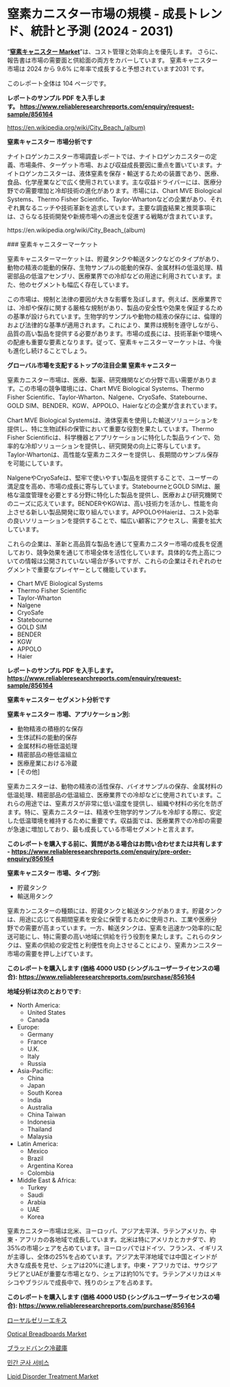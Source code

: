 <p><h1>窒素カニスター市場の規模 - 成長トレンド、統計と予測 (2024 - 2031)</h1></p><p>&ldquo;<strong><a href="https://www.reliableresearchreports.com/nitrogen-canister-r856164">窒素キャニスター Market</a></strong>&rdquo;は、コスト管理と効率向上を優先します。 さらに、報告書は市場の需要面と供給面の両方をカバーしています。 窒素キャニスター 市場は 2024 から 9.6% に年率で成長すると予想されています2031 です。</p>
<p>このレポート全体は 104 ページです。</p>
<p><strong>レポートのサンプル PDF を入手します。&nbsp;<a href="https://www.reliableresearchreports.com/enquiry/request-sample/856164">https://www.reliableresearchreports.com/enquiry/request-sample/856164</a></strong></p>
<p><a href="https://en.wikipedia.org/wiki/City_Beach_(album)">https://en.wikipedia.org/wiki/City_Beach_(album)</a></p>
<p><strong>窒素キャニスター 市場分析です</strong></p>
<p><p>ナイトロゲンカニスター市場調査レポートでは、ナイトロゲンカニスターの定義、市場条件、ターゲット市場、および収益成長要因に重点を置いています。ナイトロゲンカニスターは、液体窒素を保存・輸送するための装置であり、医療、食品、化学産業などで広く使用されています。主な収益ドライバーには、医療分野での需要増加と冷却技術の進化があります。市場には、Chart MVE Biological Systems、Thermo Fisher Scientific、Taylor-Whartonなどの企業があり、それぞれ異なるニッチや技術革新を追求しています。主要な調査結果と推奨事項には、さらなる技術開発や新規市場への進出を促進する戦略が含まれています。</p></p>
<p>https://en.wikipedia.org/wiki/City_Beach_(album)</p>
<p><p>### 窒素キャニスターマーケット</p><p>窒素キャニスターマーケットは、貯蔵タンクや輸送タンクなどのタイプがあり、動物の精液の能動的保存、生物サンプルの能動的保存、金属材料の低温処理、精密部品の低温アセンブリ、医療業界での冷却などの用途に利用されています。また、他のセグメントも幅広く存在しています。</p><p>この市場は、規制と法律の要因が大きな影響を及ぼします。例えば、医療業界では、冷却や保存に関する厳格な規制があり、製品の安全性や効果を保証するための基準が設けられています。生物学的サンプルや動物の精液の保存には、倫理的および法律的な基準が適用されます。これにより、業界は規制を遵守しながら、品質の高い製品を提供する必要があります。市場の成長には、技術革新や環境への配慮も重要な要素となります。従って、窒素キャニスターマーケットは、今後も進化し続けることでしょう。</p></p>
<p><strong>グローバル市場を支配するトップの注目企業 窒素キャニスター</strong></p>
<p><p>窒素カニスター市場は、医療、製薬、研究機関などの分野で高い需要があります。この市場の競争環境には、Chart MVE Biological Systems、Thermo Fisher Scientific、Taylor-Wharton、Nalgene、CryoSafe、Statebourne、GOLD SIM、BENDER、KGW、APPOLO、Haierなどの企業が含まれています。</p><p>Chart MVE Biological Systemsは、液体窒素を使用した輸送ソリューションを提供し、特に生物試料の保管において重要な役割を果たしています。Thermo Fisher Scientificは、科学機器とアプリケーションに特化した製品ラインで、効率的な冷却ソリューションを提供し、研究開発の向上に寄与しています。Taylor-Whartonは、高性能な窒素カニスターを提供し、長期間のサンプル保存を可能にしています。</p><p>NalgeneやCryoSafeは、堅牢で使いやすい製品を提供することで、ユーザーの満足度を高め、市場の成長に寄与しています。StatebourneとGOLD SIMは、厳格な温度管理を必要とする分野に特化した製品を提供し、医療および研究機関でのニーズに応えています。BENDERやKGWは、高い技術力を活かし、性能を向上させる新しい製品開発に取り組んでいます。APPOLOやHaierは、コスト効率の良いソリューションを提供することで、幅広い顧客にアクセスし、需要を拡大しています。</p><p>これらの企業は、革新と高品質な製品を通じて窒素カニスター市場の成長を促進しており、競争効果を通じて市場全体を活性化しています。具体的な売上高についての情報は公開されていない場合が多いですが、これらの企業はそれぞれのセグメントで重要なプレイヤーとして機能しています。</p></p>
<p><ul><li>Chart MVE Biological Systems</li><li>Thermo Fisher Scientific</li><li>Taylor-Wharton</li><li>Nalgene</li><li>CryoSafe</li><li>Statebourne</li><li>GOLD SIM</li><li>BENDER</li><li>KGW</li><li>APPOLO</li><li>Haier</li></ul></p>
<p><strong>レポートのサンプル PDF を入手します。 <a href="https://www.reliableresearchreports.com/enquiry/request-sample/856164">https://www.reliableresearchreports.com/enquiry/request-sample/856164</a></strong></p>
<p><strong>窒素キャニスター セグメント分析です</strong></p>
<p><strong>窒素キャニスター 市場、アプリケーション別:</strong></p>
<p><ul><li>動物精液の積極的な保存</li><li>生体試料の能動的保存</li><li>金属材料の極低温処理</li><li>精密部品の極低温組立</li><li>医療産業における冷蔵</li><li>[その他]</li></ul></p>
<p><p>窒素カニスターは、動物の精液の活性保存、バイオサンプルの保存、金属材料の低温処理、精密部品の低温組立、医療業界での冷却などに使用されています。これらの用途では、窒素ガスが非常に低い温度を提供し、組織や材料の劣化を防ぎます。特に、窒素カニスターは、精液や生物学的サンプルを冷却する際に、安定した低温環境を維持するために重要です。収益面では、医療業界での冷却の需要が急速に増加しており、最も成長している市場セグメントと言えます。</p></p>
<p><strong>このレポートを購入する前に、質問がある場合はお問い合わせまたは共有します - <a href="https://www.reliableresearchreports.com/enquiry/pre-order-enquiry/856164">https://www.reliableresearchreports.com/enquiry/pre-order-enquiry/856164</a></strong></p>
<p><strong>窒素キャニスター 市場、タイプ別:</strong></p>
<p><ul><li>貯蔵タンク</li><li>輸送用タンク</li></ul></p>
<p><p>窒素カンニスターの種類には、貯蔵タンクと輸送タンクがあります。貯蔵タンクは、用途に応じて長期間窒素を安全に保管するために使用され、工業や医療分野での需要が高まっています。一方、輸送タンクは、窒素を迅速かつ効率的に配送可能にし、特に需要の高い地域に供給を行う役割を果たします。これらのタンクは、窒素の供給の安定性と利便性を向上させることにより、窒素カンニスター市場の需要を押し上げています。</p></p>
<p><strong>このレポートを購入します (価格 4000 USD (シングルユーザーライセンスの場合): <a href="https://www.reliableresearchreports.com/purchase/856164">https://www.reliableresearchreports.com/purchase/856164</a></strong></p>
<p><strong>地域分析は次のとおりです:</strong></p>
<p><ul>
    <li>
        North America:
        <ul>
            <li>United States</li>
            <li>Canada</li>
        </ul>
    </li>
    <li>
        Europe:
        <ul>
            <li>Germany</li>
            <li>France</li>
            <li>U.K.</li>
            <li>Italy</li>
            <li>Russia</li>
        </ul>
    </li>
    <li>
        Asia-Pacific:
        <ul>
            <li>China</li>
            <li>Japan</li>
            <li>South Korea</li>
            <li>India</li>
            <li>Australia</li>
            <li>China Taiwan</li>
            <li>Indonesia</li>
            <li>Thailand</li>
            <li>Malaysia</li>
        </ul>
    </li>
    <li>
        Latin America:
        <ul>
            <li>Mexico</li>
            <li>Brazil</li>
            <li>Argentina Korea</li>
            <li>Colombia</li>
        </ul>
    </li>
    <li>
        Middle East & Africa:
        <ul>
            <li>Turkey</li>
            <li>Saudi</li>
            <li>Arabia</li>
            <li>UAE</li>
            <li>Korea</li>
        </ul>
    </li>
    </ul></p>
<p><p>窒素カニスター市場は北米、ヨーロッパ、アジア太平洋、ラテンアメリカ、中東・アフリカの各地域で成長しています。北米は特にアメリカとカナダで、約35%の市場シェアを占めています。ヨーロッパではドイツ、フランス、イギリスが主導し、全体の25%を占めています。アジア太平洋地域では中国とインドが大きな成長を見せ、シェアは20%に達します。中東・アフリカでは、サウジアラビアとUAEが重要な市場となり、シェアは約10%です。ラテンアメリカはメキシコやブラジルで成長中で、残りのシェアを占めます。</p></p>
<p><strong>このレポートを購入します (価格 4000 USD (シングルユーザーライセンスの場合): <a href="https://www.reliableresearchreports.com/purchase/856164">https://www.reliableresearchreports.com/purchase/856164</a></strong></p>
<p><p><a href="https://medium.com/@dm15982023/%E3%83%AD%E3%83%BC%E3%83%A4%E3%83%AB%E3%82%BC%E3%83%AA%E3%83%BC%E3%82%A8%E3%82%AD%E3%82%B9%E5%B8%82%E5%A0%B4%E3%81%AE%E5%8B%95%E5%90%91-%E5%B8%82%E5%A0%B4%E3%82%BB%E3%82%B0%E3%83%A1%E3%83%B3%E3%83%86%E3%83%BC%E3%82%B7%E3%83%A7%E3%83%B3%E3%81%AE%E8%A9%B3%E7%B4%B0%E3%81%AA%E7%A0%94%E7%A9%B6%E3%81%A8%E6%96%B0%E8%88%88%E3%83%88%E3%83%AC%E3%83%B3%E3%83%89%E3%81%AE%E9%87%8D%E8%A6%81%E6%80%A7%E3%81%AE%E5%88%86%E6%9E%90-5f9ebd2f99a6">ローヤルゼリーエキス</a></p><p><a href="https://github.com/globismark/Market-Research-Report-List-5/blob/main/optical-breadboards-market.md">Optical Breadboards Market</a></p><p><a href="https://medium.com/@rudysimonis2023/%E3%82%B0%E3%83%AD%E3%83%BC%E3%83%90%E3%83%AB%E8%A1%80%E6%B6%B2%E9%8A%80%E8%A1%8C%E7%94%A8%E5%86%B7%E8%94%B5%E5%BA%AB%E5%B8%82%E5%A0%B4%E3%81%AE%E5%B8%82%E5%A0%B4%E5%8B%95%E5%90%91-%E4%BA%88%E6%B8%AC%E3%81%A8%E5%88%86%E6%9E%90-2024%E5%B9%B4-2031%E5%B9%B4-51d2b443e595">ブラッドバンク冷蔵庫</a></p><p><a href="https://medium.com/@kelvinfeenrey98677/%EA%B8%80%EB%A1%9C%EB%B2%8C-%EB%AF%BC%EA%B0%84-%EA%B5%B0%EC%82%AC-%EC%84%9C%EB%B9%84%EC%8A%A4-%EC%8B%9C%EC%9E%A5-%EA%B7%9C%EB%AA%A8-%EB%B0%8F-%EC%8B%9C%EC%9E%A5-%EB%8F%99%ED%96%A5-%EB%B6%84%EC%84%9D-%EC%A7%80%EC%97%AD-%EC%A0%84%EB%A7%9D-%EA%B2%BD%EC%9F%81-%EC%A0%84%EB%9E%B5%EC%97%90-%EB%8C%80%ED%95%9C-2024%EB%85%84%EB%B6%80%ED%84%B0-2031%EB%85%84%EA%B9%8C%EC%A7%80%EC%9D%98-%EC%98%88%EC%B8%A1-c9fa8c4244b3">민간 군사 서비스</a></p><p><a href="https://medium.com/@electatowne2023/lipid-disorder-treatment-market-size-growth-trends-statistics-forecasts-2024-2031-174547cefd6a">Lipid Disorder Treatment Market</a></p></p>